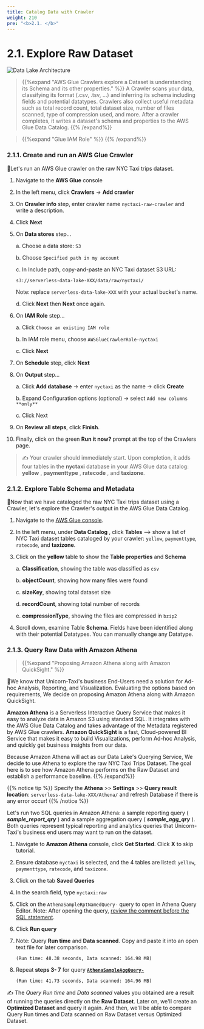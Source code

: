 ```yaml
---
title: Catalog Data with Crawler
weight: 210
pre: "<b>2.1. </b>"
---
```


# 2.1. Explore Raw Dataset

![Data Lake Architecture](/images/modules/catalog.png?width=50pc)

> {{%expand "AWS Glue Crawlers explore a Dataset is understanding its Schema and its other properties." %}}
A Crawler scans your data, classifying its format (.csv, .tsv, ...) and inferring its schema including fields and potential datatypes. Crawlers also collect useful metadata such as total record count, total dataset size, number of files scanned, type of compression used, and more. After a crawler completes, it writes a dataset's schema and properties to the AWS Glue Data Catalog.
{{% /expand%}}

> {{%expand "Glue IAM Role" %}}
{{% /expand%}}


### 2.1.1. Create and run an AWS Glue Crawler

🎯Let's run an AWS Glue crawler on the raw NYC Taxi trips dataset.

 1. Navigate to the **AWS Glue** console
 2. In the left menu, click **Crawlers** → **Add crawler**
 3. On **Crawler info** step, enter crawler name `nyctaxi-raw-crawler` and write a description.
 4. Click **Next**
   
 5. On **Data stores** step...
   
    a. Choose a data store: `S3` 

    b. Choose `Specified path in my account`

	c. In Include path, copy-and-paste an NYC Taxi dataset S3 URL:
	```
    s3://serverless-data-lake-XXX/data/raw/nyctaxi/
    ```

    Note: replace `serverless-data-lake-XXX` with your actual bucket's name.

	d. Click **Next** then **Next** once again.

6. On **IAM Role** step...
   
    a. Click `Choose an existing IAM role`

    b. In IAM role menu, choose `AWSGlueCrawlerRole-nyctaxi`

    c. Click **Next**

7. On **Schedule** step, click **Next**

8. On **Output** step...

    a. Click **Add database** → enter `nyctaxi` as the name → click **Create**

    b. Expand Configuration options (optional) → select `Add new columns **only**`

    c. Click Next

9. On **Review all steps**, click **Finish**.

10.  Finally, click on the green **Run it now?** prompt at the top of the Crawlers page.


> ✍️ Your crawler should immediately start. Upon completion, it adds four tables in the **nyctaxi** database in your AWS Glue data catalog: **yellow** , **paymenttype** , **ratecode** , and **taxizone**.

### 2.1.2. Explore Table Schema and Metadata

🎯Now that we have cataloged the raw NYC Taxi trips dataset using a Crawler, let's explore the Crawler's output in the AWS Glue Data Catalog.

1. Navigate to the [AWS Glue console](https://console.aws.amazon.com/glue/home?region=ap-southeast-1#catalog). 
2. In the left menu, under **Data Catalog** , click **Tables** --> show a list of NYC Taxi dataset tables cataloged by your crawler: `yellow`, `paymenttype`, `ratecode`, and **taxizone**.
3. Click on the **yellow** table to show the **Table properties** and **Schema**

    a. **Classification**, showing the table was classified as `csv`

	b. **objectCount**, showing how many files were found

	c. **sizeKey**, showing total dataset size

	d. **recordCount**, showing total number of records

	e. **compressionType**, showing the files are compressed in `bzip2`

4. Scroll down, examine Table **Schema**. Fields have been identified along with their potential Datatypes. You can manually change any Datatype.


### 2.1.3. Query Raw Data with Amazon Athena

> {{%expand "Proposing Amazon Athena along with Amazon QuickSight." %}}

🎯We know that Unicorn-Taxi's business End-Users need a solution for Ad-hoc Analysis, Reporting, and Visualization. Evaluating the options based on requirements, We decide on proposing Amazon Athena along with Amazon QuickSight.

**Amazon Athena** is a Serverless Interactive Query Service that makes it easy to analyze data in Amazon S3 using standard SQL. It integrates with the AWS Glue Data Catalog and takes advantage of the Metadata registered by AWS Glue crawlers. 
**Amazon QuickSight** is a fast, Cloud-powered BI Service that makes it easy to build Visualizations, perform Ad-hoc Analysis,
and quickly get business insights from our data.

Because Amazon Athena will act as our Data Lake's Querying Service, We decide to use Athena to explore the raw NYC Taxi Trips Dataset. The goal here is to see how Amazon Athena performs on the Raw Dataset and establish a performance baseline.
{{% /expand%}}

{{% notice tip %}}
Specify the **Athena** >> **Settings** >> **Query result location**: `serverless-data-lake-XXX/Athena/` and refresh Database if there is any error occur!
{{% /notice %}}

Let's run two SQL queries in Amazon Athena: a sample reporting query ( **_sample_report_qry_** ) and a sample aggregation query ( **_sample_agg_qry_** ). Both queries represent typical reporting
and analytics queries that Unicorn-Taxi's business end users may want to run on the dataset.

1. Navigate to **Amazon Athena** console, click **Get Started**. Click **X** to skip tutorial.
2. Ensure database `nyctaxi` is selected, and the 4 tables are listed: `yellow`, `paymenttype`, `ratecode`, and `taxizone`.
3. Click on the tab **Saved Queries**
4. In the search field, type `nyctaxi:raw`
5. Click on the `AthenaSampleRptNamedQuery-` query to open in Athena Query Editor.
Note: After opening the query, [review the comment before the SQL statement](https://github.com/nnthanh101/serverless-data-lake/blob/nyc-taxi/README/nyc-taxi/athena/AthenaSampleRptNamedQuery.sql).
6. Click **Run query**

7. Note: Query **Run time** and **Data scanned**. Copy and paste it into an open text file for later comparison.

    `(Run time: 48.38 seconds, Data scanned: 164.98 MB)`

8. Repeat **steps 3- 7** for query **[`AthenaSampleAggQuery-`](https://github.com/nnthanh101/serverless-data-lake/blob/nyc-taxi/README/nyc-taxi/athena/AthenaSampleAggQuery.sql)**

    `(Run time: 41.73 seconds, Data scanned: 164.96 MB)`

✍️ The *Query Run time* and *Data scanned* values you obtained are a result of running the queries directly on the **Raw Dataset**. Later on, we'll create an **Optimized Dataset** and query it again. And then, we'll be able to compare Query Run times and Data scanned on Raw Dataset versus Optimized Dataset.
